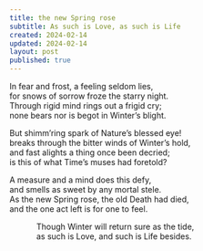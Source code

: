 ```yaml
---
title: the new Spring rose
subtitle: As such is Love, as such is Life
created: 2024-02-14
updated: 2024-02-14
layout: post
published: true
---
```


In fear and frost, a feeling seldom lies,<br>
for snows of sorrow froze the starry night.<br>
Through rigid mind rings out a frigid cry;<br>
none bears nor is begot in Winter’s blight.

But shimm’ring spark of Nature’s blessed eye!<br>
breaks through the bitter winds of Winter’s hold,<br>
and fast alights a thing once been decried;<br>
is this of what Time’s muses had foretold?

A measure and a mind does this defy,<br>
and smells as sweet by any mortal stele.<br>
As the new Spring rose, the old Death had died,<br>
and the one act left is for one to feel.

&nbsp;&nbsp;&nbsp;&nbsp;&nbsp;&nbsp;&nbsp;&nbsp;&nbsp;&nbsp;&nbsp;&nbsp;Though Winter will return sure as the tide,<br>
&nbsp;&nbsp;&nbsp;&nbsp;&nbsp;&nbsp;&nbsp;&nbsp;&nbsp;&nbsp;&nbsp;&nbsp;as such is Love, and such is Life besides.
